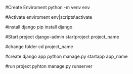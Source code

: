 #Create Enviroment
python -m venv env

#Activate enviroment
env|scripts\activate

#install django
pip install django

#Start project
django-admin startproject project_name

#change folder
cd project_name

#create django app
python manage.py startapp app_name

#run project
pyhton manage.py runserver
